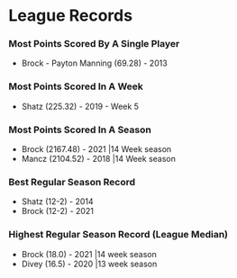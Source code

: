# League Records

### Most Points Scored By A Single Player
* Brock - Payton Manning (69.28) - 2013

### Most Points Scored In A Week
* Shatz (225.32) - 2019 - Week 5

### Most Points Scored In A Season
* Brock (2167.48) - 2021 |14 Week season
* Mancz (2104.52) - 2018 |14 Week season

### Best Regular Season Record
* Shatz (12-2) - 2014
* Brock (12-2) - 2021

### Highest Regular Season Record (League Median)
* Brock (18.0) - 2021 |14 week season
* Divey (16.5) - 2020 |13 week season
